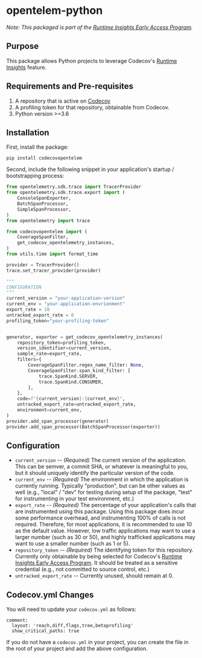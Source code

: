 # opentelem-python

_Note: This packaged is part of the [Runtime Insights Early Access Program](https://about.codecov.io/product/feature/runtime-insights/)._

## Purpose

This package allows Python projects to leverage Codecov's [Runtime Insights](https://about.codecov.io/product/feature/runtime-insights/) feature.

## Requirements and Pre-requisites

1. A repository that is active on [Codecov](https://codecov.io)
2. A profiling token for that repository, obtainable from Codecov.
3. Python version >=3.6

## Installation

First, install the package:

```
pip install codecovopentelem
```

Second, include the following snippet in your application's startup / bootstrapping process:

```python
from opentelemetry.sdk.trace import TracerProvider
from opentelemetry.sdk.trace.export import (
    ConsoleSpanExporter,
    BatchSpanProcessor,
    SimpleSpanProcessor,
)
from opentelemetry import trace

from codecovopentelem import (
    CoverageSpanFilter,
    get_codecov_opentelemetry_instances,
)
from utils.time import format_time

provider = TracerProvider()
trace.set_tracer_provider(provider)

"""
CONFIGURATION
"""
current_version = "your-application-version"
current_env = "your-application-envrionment"
export_rate = 10
untracked_export_rate = 0
profiling_token="your-profiling-token"


generator, exporter = get_codecov_opentelemetry_instances(
    repository_token=profiling_token,
    version_identifier=current_version,
    sample_rate=export_rate,
    filters={
        CoverageSpanFilter.regex_name_filter: None,
        CoverageSpanFilter.span_kind_filter: [
            trace.SpanKind.SERVER,
            trace.SpanKind.CONSUMER,
        ],
    },
    code=f"{current_version}:{current_env}",
    untracked_export_rate=untracked_export_rate,
    environment=current_env,
)
provider.add_span_processor(generator)
provider.add_span_processor(BatchSpanProcessor(exporter))
```

## Configuration

- `current_version` -- _(Required)_ The current version of the application. This can be semver, a commit SHA, or whatever is meaningful to you, but it should uniquely identify the particular version of the code.
- `current_env` -- _(Required)_ The environment in which the application is currently running. Typically "production", but can be other values as well (e.g., "local" / "dev" for testing during setup of the package, "test" for instrumenting in your test environment, etc.)
- `export_rate` -- _(Required)_ The percentage of your application's calls that are instrumented using this package. Using this package does incur some performance overhead, and instrumenting 100% of calls is not required. Therefore, for most applications, it is recommended to use 10 as the default value. However, low traffic applications may want to use a larger number (such as 30 or 50), and highly trafficked applications may want to use a smaller number (such as 1 or 5).
- `repository_token` -- _(Required)_ The identifying token for this repository. Currently only obtainable by being selected for Codecov's [Runtime Insights Early Access Program](https://about.codecov.io/product/feature/runtime-insights/). It should be treated as a sensitive credential (e.g., not committed to source control, etc.)
- `untracked_export_rate` -- Currently unused, should remain at 0.

## Codecov.yml Changes

You will need to update your `codecov.yml` as follows:

```
comment:
  layout: 'reach,diff,flags,tree,betaprofiling'
  show_critical_paths: true

```

If you do not have a `codecov.yml` in your project, you can create the file in the root of your project and add the above configuration.
